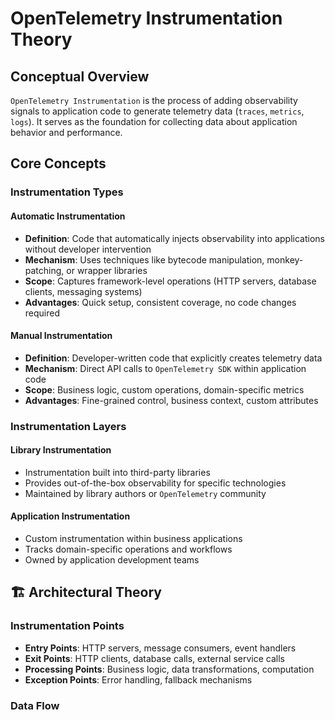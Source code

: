 # OpenTelemetry Instrumentation Theory

## Conceptual Overview

`OpenTelemetry Instrumentation` is the process of adding observability signals to application code to generate telemetry data (`traces`, `metrics`, `logs`). It serves as the foundation for collecting data about application behavior and performance.

## Core Concepts

### Instrumentation Types

#### Automatic Instrumentation

- **Definition**: Code that automatically injects observability into applications without developer intervention
- **Mechanism**: Uses techniques like bytecode manipulation, monkey-patching, or wrapper libraries
- **Scope**: Captures framework-level operations (HTTP servers, database clients, messaging systems)
- **Advantages**: Quick setup, consistent coverage, no code changes required

#### Manual Instrumentation

- **Definition**: Developer-written code that explicitly creates telemetry data
- **Mechanism**: Direct API calls to `OpenTelemetry SDK` within application code
- **Scope**: Business logic, custom operations, domain-specific metrics
- **Advantages**: Fine-grained control, business context, custom attributes

### Instrumentation Layers

#### Library Instrumentation

- Instrumentation built into third-party libraries
- Provides out-of-the-box observability for specific technologies
- Maintained by library authors or `OpenTelemetry` community

#### Application Instrumentation

- Custom instrumentation within business applications
- Tracks domain-specific operations and workflows
- Owned by application development teams

## 🏗 Architectural Theory

### Instrumentation Points

- **Entry Points**: HTTP servers, message consumers, event handlers
- **Exit Points**: HTTP clients, database calls, external service calls
- **Processing Points**: Business logic, data transformations, computation
- **Exception Points**: Error handling, fallback mechanisms

### Data Flow
